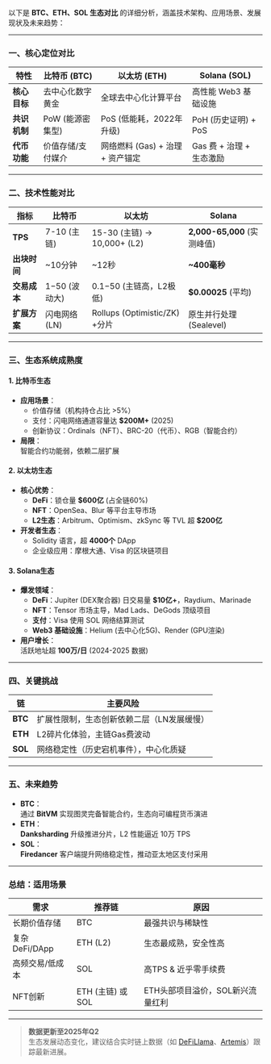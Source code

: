 以下是 **BTC、ETH、SOL 生态对比** 的详细分析，涵盖技术架构、应用场景、发展现状及未来趋势：

---
### **一、核心定位对比**
| **特性**       | **比特币 (BTC)**         | **以太坊 (ETH)**               | **Solana (SOL)**            |
|----------------|--------------------------|--------------------------------|-----------------------------|
| **核心目标**   | 去中心化数字黄金         | 全球去中心化计算平台           | 高性能 Web3 基础设施        |
| **共识机制**   | PoW (能源密集型)         | PoS (低能耗，2022年升级)       | PoH (历史证明) + PoS        |
| **代币功能**   | 价值存储/支付媒介        | 网络燃料 (Gas) + 治理 + 资产锚定 | Gas 费 + 治理 + 生态激励    |

---

### **二、技术性能对比**
| **指标**       | **比特币**               | **以太坊**                     | **Solana**                  |
|----------------|--------------------------|--------------------------------|-----------------------------|
| **TPS**        | 7-10 (主链)              | 15-30 (主链) → 10,000+ (L2)    | **2,000-65,000** (实测峰值) |
| **出块时间**   | ~10分钟                  | ~12秒                          | **~400毫秒**                |
| **交易成本**   | $1-$50 (波动大)          | $0.1-$50 (主链高，L2极低)      | **$0.00025** (平均)         |
| **扩展方案**   | 闪电网络 (LN)            | Rollups (Optimistic/ZK) +分片  | 原生并行处理 (Sealevel)     |

---

### **三、生态系统成熟度**

#### **1. 比特币生态**
- **应用场景**：  
  - 价值存储（机构持仓占比 >5%）
  - 支付：闪电网络通道容量达 **$200M+** (2025)
  - 创新协议：Ordinals（NFT）、BRC-20（代币）、RGB（智能合约）
- **局限**：  
  智能合约功能弱，依赖二层扩展

#### **2. 以太坊生态**
- **核心优势**：  
  - **DeFi**：锁仓量 **$600亿** (占全链60%)  
  - **NFT**：OpenSea、Blur 等平台主导市场  
  - **L2生态**：Arbitrum、Optimism、zkSync 等 TVL 超 **$200亿**
- **开发者生态**：  
  - Solidity 语言，超 **4000个** DApp  
  - 企业级应用：摩根大通、Visa 的区块链项目

#### **3. Solana生态**
- **爆发领域**：  
  - **DeFi**：Jupiter (DEX聚合器) 日交易量 **$10亿+**，Raydium、Marinade  
  - **NFT**：Tensor 市场主导，Mad Lads、DeGods 顶级项目  
  - **支付**：Visa 使用 SOL 网络结算测试  
  - **Web3 基础设施**：Helium (去中心化5G)、Render (GPU渲染)  
- **用户增长**：  
  活跃地址超 **100万/日** (2024-2025 数据)

---

### **四、关键挑战**
| **链**    | **主要风险**                                  |
|-----------|---------------------------------------------|
| **BTC**   | 扩展性限制，生态创新依赖二层（LN发展缓慢）    |
| **ETH**   | L2碎片化体验，主链Gas费波动                  |
| **SOL**   | 网络稳定性（历史宕机事件），中心化质疑        |
---

### **五、未来趋势**
- **BTC**：  
  通过 **BitVM** 实现图灵完备智能合约，生态向可编程货币演进
- **ETH**：  
  **Danksharding** 升级推进分片，L2 性能逼近 10万 TPS
- **SOL**：  
  **Firedancer** 客户端提升网络稳定性，推动亚太地区支付采用

---

### **总结：适用场景**
| **需求**         | **推荐链**       | **原因**                          |
|------------------|-----------------|-----------------------------------|
| 长期价值存储     | BTC             | 最强共识与稀缺性                  |
| 复杂DeFi/DApp    | ETH (L2)        | 生态最成熟，安全性高              |
| 高频交易/低成本  | SOL             | 高TPS & 近乎零手续费              |
| NFT创新          | ETH (主链) 或 SOL | ETH头部项目溢价，SOL新兴流量红利 |

---

> **数据更新至2025年Q2**  
> 生态发展动态变化，建议结合实时链上数据（如 [DeFiLlama](https://defillama.com)、[Artemis](https://artemis.xyz)）跟踪最新进展。
